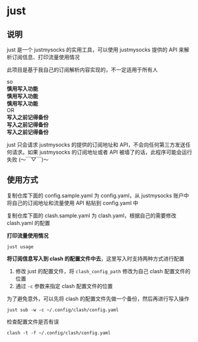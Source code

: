 # just
## 说明
just 是一个 justmysocks 的实用工具，可以使用 justmysocks 提供的 API 来解析订阅信息、打印流量使用情况  

此项目是基于我自己的订阅解析内容实现的，不一定适用于所有人

so  
**慎用写入功能**  
**慎用写入功能**  
**慎用写入功能**  
OR  
**写入之前记得备份**  
**写入之前记得备份**  
**写入之前记得备份**  


just 只会请求 justmysocks 的提供的订阅地址和 API，不会向任何第三方发送任何请求。如果 justmysocks 的订阅地址或者 API 被墙了的话，此程序可能会运行失败 (～￣▽￣)～

## 使用方式
复制仓库下面的 config.sample.yaml 为 config.yaml，从 justmysocks 账户中将自己的订阅地址和流量使用 API 粘贴到 config.yaml 中

复制仓库下面的 clash.sample.yaml 为 clash.yaml，根据自己的需要修改 clash.yaml 的配置  

**打印流量使用情况**
```shell
just usage
```

**将订阅信息写入到 clash 的配置文件中去**，这里写入时支持两种方式进行配置
1. 修改 just 的配置文件，将 `clash_config_path` 修改为自己 clash 配置文件的位置
2. 通过 `-c` 参数来指定 clash 配置文件的位置


为了避免意外，可以先将 clash 的配置文件先做一个备份，然后再进行写入操作  
```shell
just sub -w -c ~/.config/clash/config.yaml
```

检查配置文件是否有误
```shell
clash -t -f ~/.config/clash/config.yaml
```
